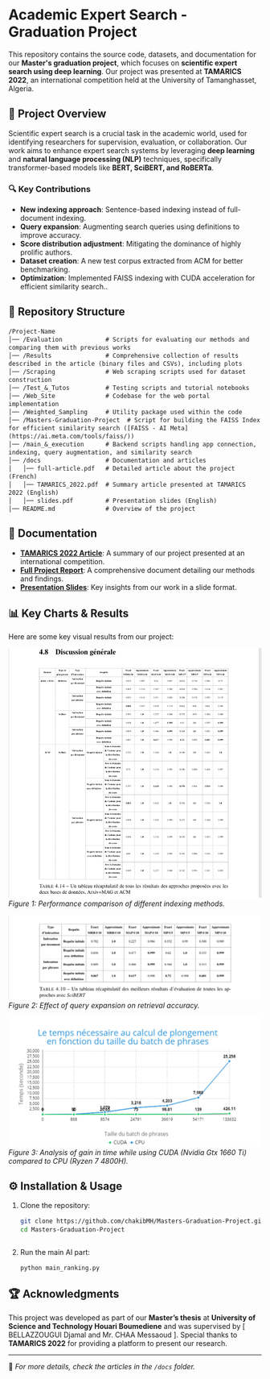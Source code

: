 # Academic Expert Search - Graduation Project

This repository contains the source code, datasets, and documentation for our **Master's graduation project**, which focuses on **scientific expert search using deep learning**. Our project was presented at **TAMARICS 2022**, an international competition held at the University of Tamanghasset, Algeria.

## 📌 Project Overview
Scientific expert search is a crucial task in the academic world, used for identifying researchers for supervision, evaluation, or collaboration. Our work aims to enhance expert search systems by leveraging **deep learning** and **natural language processing (NLP)** techniques, specifically transformer-based models like **BERT, SciBERT, and RoBERTa**. 

### 🔍 Key Contributions
- **New indexing approach**: Sentence-based indexing instead of full-document indexing.
- **Query expansion**: Augmenting search queries using definitions to improve accuracy.
- **Score distribution adjustment**: Mitigating the dominance of highly prolific authors.
- **Dataset creation**: A new test corpus extracted from ACM for better benchmarking.
- **Optimization**: Implemented FAISS indexing with CUDA acceleration for efficient similarity search..

## 📂 Repository Structure
```
/Project-Name
│── /Evaluation            # Scripts for evaluating our methods and comparing them with previous works
│── /Results               # Comprehensive collection of results described in the article (binary files and CSVs), including plots
│── /Scraping              # Web scraping scripts used for dataset construction
│── /Test_&_Tutos          # Testing scripts and tutorial notebooks
│── /Web_Site              # Codebase for the web portal implementation
│── /Weighted_Sampling     # Utility package used within the code
│── /Masters-Graduation-Project  # Script for building the FAISS Index for efficient similarity search ([FAISS - AI Meta](https://ai.meta.com/tools/faiss/))
│── /main_&_execution      # Backend scripts handling app connection, indexing, query augmentation, and similarity search
│── /docs                  # Documentation and articles
│   │── full-article.pdf   # Detailed article about the project (French)
│   │── TAMARICS_2022.pdf  # Summary article presented at TAMARICS 2022 (English)
│   │── slides.pdf         # Presentation slides (English)
│── README.md              # Overview of the project

```

## 📖 Documentation
- **[TAMARICS 2022 Article](./Docs/TAMARICS_2022.pdf)**: A summary of our project presented at an international competition.
- **[Full Project Report](./Docs/full-article.pdf)**: A comprehensive document detailing our methods and findings.
- **[Presentation Slides](./Docs/slides.pdf)**: Key insights from our work in a slide format.

## 📊 Key Charts & Results
Here are some key visual results from our project:

![Indexing Method Comparison](./Results/Plots/all_result.png)  
*Figure 1: Performance comparison of different indexing methods.*

![Query Expansion Impact](./Results/Plots/query_expansion_impact.png)  
*Figure 2: Effect of query expansion on retrieval accuracy.*

![CUDA Time Impact](./Results/Plots/cuda_vs_cpu.png)  
*Figure 3: Analysis of gain in time while using CUDA (Nvidia Gtx 1660 Ti) compared to CPU (Ryzen 7 4800H).*

## ⚙️ Installation & Usage
1. Clone the repository:
   ```sh
   git clone https://github.com/chakibMH/Masters-Graduation-Project.git
   cd Masters-Graduation-Project
   ```

   ```
2. Run the main AI part:
   ```sh
   python main_ranking.py
   ```

## 🏆 Acknowledgments
This project was developed as part of our **Master’s thesis** at **University of Science and Technology Houari Boumediene** and was supervised by [ BELLAZZOUGUI Djamal and Mr. CHAA Messaoud ]. Special thanks to **TAMARICS 2022** for providing a platform to present our research.

---
📌 *For more details, check the articles in the `/docs` folder.*
